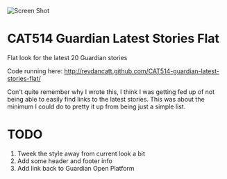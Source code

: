 ![Screen Shot](http://cattopus23.com/img/panel-CAT514.png)

CAT514 Guardian Latest Stories Flat
===================================

Flat look for the latest 20 Guardian stories

Code running here: http://revdancatt.github.com/CAT514-guardian-latest-stories-flat/

Con't quite remember why I wrote this, I think I was getting fed up of not being able to
easily find links to the latest stories. This was about the minimum I could do to pretty it
up from being just a simple list.

TODO
====

1. Tweek the style away from current look a bit
2. Add some header and footer info
3. Add link back to Guardian Open Platform
